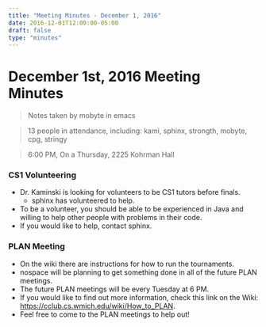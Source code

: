 ```yaml
---
title: "Meeting Minutes - December 1, 2016"
date: 2016-12-01T12:00:00-05:00
draft: false
type: "minutes"
---
```


# December 1st, 2016 Meeting Minutes
> Notes taken by mobyte in emacs

> 13 people in attendance, including: kami, sphinx, strongth, mobyte, cpg, stringy

> 6:00 PM, On a Thursday, 2225 Kohrman Hall

### CS1 Volunteering
- Dr. Kaminski is looking for volunteers to be CS1 tutors before finals.
  - sphinx has volunteered to help.
- To be a volunteer, you should be able to be experienced in Java and willing to help other people with problems in their code.
- If you would like to help, contact sphinx.

### PLAN Meeting
- On the wiki there are instructions for how to run the tournaments.
- nospace will be planning to get something done in all of the future PLAN meetings.
- The future PLAN meetings will be every Tuesday at 6 PM.
- If you would like to find out more information, check this link on the Wiki: https://cclub.cs.wmich.edu/wiki/How_to_PLAN.
- Feel free to come to the PLAN meetings to help out!
